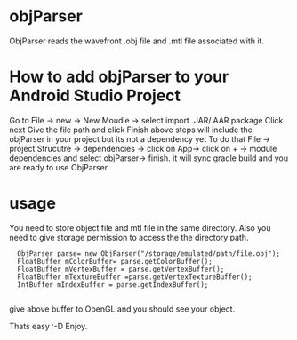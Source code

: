 # objParser

ObjParser reads the wavefront .obj file and .mtl file associated with it.

# How to add objParser to your Android Studio Project

Go to 
File -> new -> New Moudle -> select import .JAR/.AAR package 
Click next
Give the file path 
and click Finish
above steps will include the objParser in your project but its not a dependency yet 
To do that
File -> project Strucutre -> dependencies -> click on App-> click on + -> module dependencies and select objParser-> finish.
it will sync gradle build and you are ready to use ObjParser.

# usage

You need to store object file and mtl file in the same directory. Also you need to give storage permission to access the the directory path.

```
  ObjParser parse= new ObjParser("/storage/emulated/path/file.obj");
  FloatBuffer mColorBuffer= parse.getColorBuffer();
  FloatBuffer mVertexBuffer = parse.getVertexBuffer();
  FloatBuffer mTextureBuffer =parse.getVertexTextureBuffer();
  IntBuffer mIndexBuffer = parse.getIndexBuffer();
 
```
 give above buffer to OpenGL and you should see your object.

Thats easy :-D
Enjoy.
